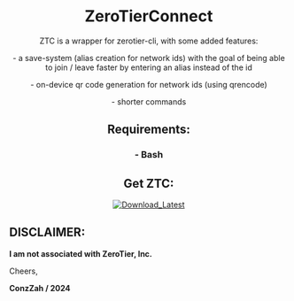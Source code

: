 <h1 align="center"> ZeroTierConnect </h1>

<p align="center"> ZTC is a wrapper for zerotier-cli, with some added features: </p>

<p align="center"> - a save-system (alias creation for network ids) with the goal of being able to join / leave faster by entering an alias instead of the id </p>
<p align="center"> - on-device qr code generation for network ids (using qrencode)</p>
<p align="center"> - shorter commands</p>

<h2 align="center"> Requirements: </h2>

<h3 align="center">- Bash</h3>

<h2 align="center"> Get ZTC: </h2>

<p align="center">
  <a href="https://github.com/ConzZah/ZeroTierConnect/archive/refs/heads/main.zip">
    <img alt="Download_Latest" src="https://img.shields.io/badge/download-latest_release-0688CB.svg">
  </a>
</p>

<h2> DISCLAIMER: </h2>

**I am not associated with ZeroTier, Inc.**


Cheers, 

**ConzZah / 2024**
